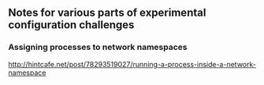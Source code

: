 ## Notes for various parts of experimental configuration challenges

### Assigning processes to network namespaces

http://hintcafe.net/post/78293519027/running-a-process-inside-a-network-namespace
